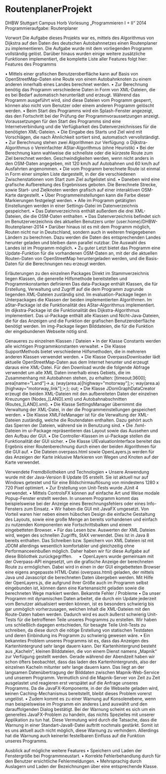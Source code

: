 RoutenplanerProjekt
===================

DHBW Stuttgart Campus Horb Vorlesung „Programmieren I + II“ 2014
Programmieraufgabe: Routenplaner

Vorwort
Die Aufgabe dieses Projekts war es, mittels des Algorithmus von Dijkstra auf den Daten des deutschen Autobahnnetzes einen Routenplaner zu implementieren.
Die Aufgabe wurde mit dem vorliegenden Programm vollständig gelöst. Darüber hinaus wurden einige weitere zusätzliche Funktionen implementiert, die komplette Liste aller Features folgt hier:
Features des Programms

•	Mittels einer grafischen Benutzeroberfläche kann auf Basis von OpenStreetMap-Daten eine Route von einem Autobahnknoten zu einem anderen innerhalb eines Landes berechnet werden.
•	Zur Berechnung benötig das Programm verschiedene Daten in Form von XML-Dateien, die es bei Bedarf automatisch herunterlädt und erzeugt. Während das Programm ausgeführt wird, sind diese Dateien vom Programm gesperrt, können also nicht vom Benutzer oder einem anderen Programm gelöscht werden.
•	Beim Start des Programms wird ein Splash-Fenster angezeigt, das den Fortschritt bei der Prüfung der Programmvoraussetzungen anzeigt. Voraussetzungen für den Start des Programms sind eine Internetverbindung und die Verfügbarkeit des Datenverzeichnisses für die benötigten XML-Dateien.
•	Die Eingabe des Starts und Ziel wird mit Vorschlägen, die nach Ähnlichkeit sortiert sind, automatisch vervollständigt.
•	Zur Berechnung stehen zwei Algorithmen zur Verfügung:
	o	Dijkstra-Algorithmus
	o	Vereinfachter AStar-Algorithmus (ohne Heuristik)
•	Bei der Berechnung kann wahlweise die schnellste oder die kürzeste Route zum Ziel berechnet werden. Geschwindigkeiten werden, wenn nicht anders in den OSM-Daten angegeben, mit 120 km/h auf Autobahnen und 60 km/h auf Ausfahrten angenommen.
•	Die vom Programm berechnete Route ist einmal in Form einer simplen Liste dargestellt, in der die verschiedenen Zwischenstationen vom Start zum Ziel aufgelistet sind.
•	Daneben wird eine grafische Aufbereitung des Ergebnisses geboten. Die Berechnete Strecke, sowie Start- und Zielknoten werden grafisch auf einer interaktiven OSM-Karte dargestellt.
•	Über Programmeinstellungen kann die Farbe dieser Markierungen festgelegt werden. 
•	Alle im Programm getätigten Einstellungen werden in einer Settings-Datei im Datenverzeichnis gespeichert.
•	Das Datenverzeichnis enthält außerdem die drei XML-Dateien, die die OSM-Daten enthalten. 
•	Das Datenverzeichnis befindet sich im Benutzerverzeichnis des aktuellen Benutzers unter (user.home)/DHBW-Routenplaner-2014
•	Darüber hinaus ist es mit dem Programm möglich, Routen nicht nur in Deutschland, sondern auch in weiteren freigegebenen Ländern zu berechnen. Dazu werden die Daten des entsprechenden Landes herunter geladen und bleiben dann parallel nutzbar. Die Auswahl des Landes ist im Programm möglich.
•	Zu guter Letzt bietet das Programm eine Update-Funktion für die vorhandenen OSM-Daten an, mit der die aktuellen Routen-Daten von OpenStreetMap heruntergeladen werden, und die Basis-Daten für die Berechnungen neu erzeugt werden. 

Erläuterungen zu den einzelnen Packages
	Direkt im Stammverzeichnis liegen Klassen, die generelle Hilfsmethode bereitstellen und Programmkonstanten definieren
	Das data-Package enthält Klassen, die für Erstellung, Verwaltung und Zugriff auf die dem Programm zugrunde liegenden XML-Dateien zuständig sind.
	Im evaluation-Package liegen in Unterpackages die Klassen der beiden implementierten Algorithmen.
	Im aStar-Package ist die Funktionalität des AStar-Algorithmus implementiert.
	Im dijkstra-Package ist die Funktionalität des Dijkstra-Algorithmus implementiert.
	Das ui-Package enthält alle Klassen und Nicht-Java-Dateien, die für das Anzeigen und die Funktion der grafischen Benutzeroberfläche benötigt werden.
	Im img-Package liegen Bilddateien, die für die Funktion der eingebundenen Webseite nötig sind.

Genaueres zu einzelnen Klassen / Dateien
•	In der Klasse Constants werden alle wichtigen Programmkonstanten verwaltet.
•	Die Klasse SupportMethods bietet verschiedene Hilfsmethoden, die in mehreren anderen Klassen verwendet werden.
•	Die Klasse OverpassDownloader lädt aktuelle OpenStreetMap-Daten aus dem Internet herunter und erzeugt daraus eine XML-Datei.
	Für den Download wurde die folgende Abfrage verwendet um alle XML Daten innerhalb eines Gebiets, die im Zusammenhang mit Autobahnen stehen, zu erhalten:
		[timeout:3600];
		area[name="Land"]->.a;
		(way(area.a)[highway="motorway"];>;
		way(area.a)[highway="motorway_link"];>;);
		out;
•	Die Klasse JDomGraphDataCreator erzeugt die beiden XML-Dateien mit den aufbereiteten Daten der einzelnen Kreuzungen (Nodes_[LAND].xml) und Autobahnabschnitten (Routes_[LAND].xml).
•	Die Klasse SettingsManager übernimmt die Verwaltung der XML-Datei, in der die Programmeinstellungen gespeichert werden.
•	Die Klasse XMLFileManager ist für die Verwaltung der XML-Dateien zuständig, welche die Routendaten enthalten. Dazu gehört auch das Sperren der Dateien, während sie in Benutzung sind.
•	Die .fxml-Dateien im ui-Package repräsentieren das Layout sowie das Aussehen und den Aufbau der GUI.
•	Die Controller-Klassen im ui-Package stellen die Funktionalität der GUI sicher.
•	Die Klasse UIEvaluationInterface bereitet das Ergebnis einer Routenberechnung durch einen der beiden Algorithmen für die GUI auf.
•	Die Dateien overpass.html sowie OpenLayers.js werden für das Anzeigen der Karte inklusive Markieren von Wegen und Knoten auf der Karte verwendet.

Verwendete Fremdbiliotheken und Technologien
•	Unsere Anwendung wurde mit der Java-Version 8 Update 05 erstellt. Sie ist aktuell nur auf Windows getestet und für eine Bildschirmauflösung von mindestens 1280 x 720 Pixel optimiert.
•	Zur Erstellung von Unit-Tests wurde JUnit 4 verwendet.
•	Mittels ControlsFX können auf einfache Art und Weise modale Popup-Fenster erstellt werden. In unserem Programm kommt das beispielsweise bei der Anzeige eines Berechnungsfehlers oder eines Info-Fensters zum Einsatz.
•	Wir haben die GUI mit JavaFX umgesetzt. Von Vorteil waren hier neben einem hübschen Design die einfache Gestaltung des Layouts, sowie eine große Menge an bereits vorhandenen und einfach zu nutzenden Komponenten wie Fortschrittsbalken und einem eingebetteten Browser. 
•	Für das Lesen bzw. Auswerten der XML Dateien wird, wegen des schnellen Zugriffs, StAX verwendet. Dies ist in Java 8 bereits enthalten. Das Schreiben bzw. Speichern von XML Dateien ist mit JDOM allerdings wesentlich komfortabler und gleichzeitig ohne Performanceeinbußen möglich. Daher haben wir für diese Aufgabe auf diese Bibliothek zurückgegriffen.
 
•	OpenLayers wurde gemeinsam mit der Overpass-API eingesetzt, um die grafische Anzeige der berechneten Route zu ermöglichen. Dabei wird in einen in der GUI eingebetteten Browser eine eigens angepasste HTML-Datei (overpass.html) geladen, der mittels Java und Javascript die berechneten Daten übergeben werden. Mit Hilfe der OpenLayers.js, die aufgrund ihrer Größe auch im Programm selbst eingebunden ist, können dann eine Kartenansicht geladen sowie die berechneten Wege markiert werden.
Bekannte Fehler / Probleme
•	Da unser Programm mit dynamischen Daten arbeitet, die durch ein Update jederzeit vom Benutzer aktualisiert werden können, ist es besonders schwierig bis gar unmöglich vorherzusagen, welchen Inhalt die XML-Dateien mit den Route-Daten haben werden. Dadurch wird es auch äußerst schwierig Unit-Tests für die betroffenen Teile unseres Programms zu erstellen. Wir haben uns schließlich dagegen entschieden, für besagte Teile Unit-Tests zu schreiben, da diese durch die nötige Erstellung von statischen Testdaten und deren Einbindung ins Programm zu schwierig gewesen wäre.
•	Ein bekanntes Problem unseres Programms ist es, dass das Anzeigen des Kartenhintergrund sehr lange dauern kann. Der Kartenhintergrund besteht aus „Kacheln“, kleinen Bilddateien, die von einem Dienst namens „Mapnik“ zur Verfügung gestellt werden. Gerade während der Abendzeit haben wir schon öfters beobachtet, dass das laden des Kartenhintergrunds, also der einzelnen Kacheln mitunter sehr lange dauern kann. Das liegt an der langsamen Datenübertragung der Bilddaten zwischen Mapnik-Web-Service und unserem Programm. Vermutlich sind die Mapnik-Server von Zeit zu Zeit ausgelastet und reagieren erst verspätet auf die Anfrage unseres Programms. Da die JavaFX-Komponente, in der die Webseite geladen wird, keinen Caching-Mechanismus bereitstellt, bleibt dieses Problem vorerst ungelöst.
•	Zudem kommt es zu einer Warnung auf Konsolenebene, wenn man beispielsweise im Programm ein anderes Land auswählt und den darauffolgenden Dialog bestätigt. Bei der Warnung scheint es sich um ein generelles JavaFX-Problem zu handeln, das nichts Spezielles mit unserer Applikation zu tun hat. Diese Vermutung wird durch die Tatsache, dass die Warnung in einer Standart-Java8-Datei auftritt nochmals gestärkt. Somit ist es uns aktuell auch nicht möglich, diese Warnung zu verhindern. Allerdings hat die Warnung auch keinerlei festellbaren Einfluss auf die Funktion unseres Programms.

Ausblick auf mögliche weitere Features
•	Speichern und Laden der Fenstergröße bei Programmneustart.
•	Korrekte Fehlerbehandlung durch für den Benutzer ersichtliche Fehlermeldungen.
•	Mehrsprachig durch Auslagern und Laden der Bezeichnungen über eine entsprechende Klasse.

